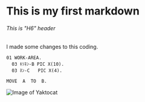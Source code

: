 # This is my first markdown
###### This is "H6" header

I made some changes to this coding.

```COBOL
01 WORK-AREA.
  03 ｷｿﾈﾝ-B PIC X(10).
  03 ﾈﾝ-C   PIC X(4).

MOVE  A  TO  B.
```






![Image of Yaktocat](https://octodex.github.com/images/yaktocat.png)
